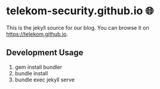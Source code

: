 # telekom-security.github.io :globe_with_meridians:

This is the jekyll source for our blog. You can browse it on https://telekom.github.io.


## Development Usage
1. gem install bundler
2. bundle install
3. bundle exec jekyll serve
